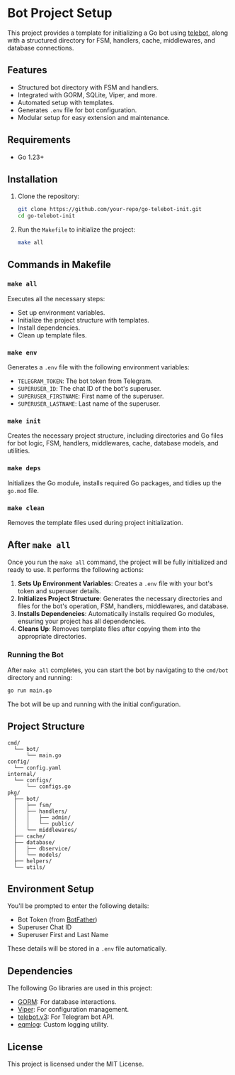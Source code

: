# Bot Project Setup

This project provides a template for initializing a Go bot using [telebot](https://github.com/tucnak/telebot), along with a structured directory for FSM, handlers, cache, middlewares, and database connections.

## Features

- Structured bot directory with FSM and handlers.
- Integrated with GORM, SQLite, Viper, and more.
- Automated setup with templates.
- Generates `.env` file for bot configuration.
- Modular setup for easy extension and maintenance.

## Requirements

- Go 1.23+

## Installation

1. Clone the repository:
    ```bash
    git clone https://github.com/your-repo/go-telebot-init.git
    cd go-telebot-init
    ```

2. Run the `Makefile` to initialize the project:
    ```bash
    make all
    ```

## Commands in Makefile

### `make all`

Executes all the necessary steps:
- Set up environment variables.
- Initialize the project structure with templates.
- Install dependencies.
- Clean up template files.

### `make env`

Generates a `.env` file with the following environment variables:
- `TELEGRAM_TOKEN`: The bot token from Telegram.
- `SUPERUSER_ID`: The chat ID of the bot's superuser.
- `SUPERUSER_FIRSTNAME`: First name of the superuser.
- `SUPERUSER_LASTNAME`: Last name of the superuser.

### `make init`

Creates the necessary project structure, including directories and Go files for bot logic, FSM, handlers, middlewares, cache, database models, and utilities.

### `make deps`

Initializes the Go module, installs required Go packages, and tidies up the `go.mod` file.

### `make clean`

Removes the template files used during project initialization.

## After `make all`

Once you run the `make all` command, the project will be fully initialized and ready to use. It performs the following actions:

1. **Sets Up Environment Variables**: Creates a `.env` file with your bot's token and superuser details.
2. **Initializes Project Structure**: Generates the necessary directories and files for the bot's operation, FSM, handlers, middlewares, and database.
3. **Installs Dependencies**: Automatically installs required Go modules, ensuring your project has all dependencies.
4. **Cleans Up**: Removes template files after copying them into the appropriate directories.

### Running the Bot

After `make all` completes, you can start the bot by navigating to the `cmd/bot` directory and running:

```bash
go run main.go
```
The bot will be up and running with the initial configuration.

## Project Structure

```plaintext
cmd/
  └── bot/
      └── main.go
config/
  └── config.yaml
internal/
  └── configs/
      └── configs.go
pkg/
  ├── bot/
  │   ├── fsm/
  │   ├── handlers/
  │   │   ├── admin/
  │   │   └── public/
  │   └── middlewares/
  ├── cache/
  ├── database/
  │   ├── dbservice/
  │   └── models/
  ├── helpers/
  └── utils/
```

## Environment Setup

You'll be prompted to enter the following details:
- Bot Token (from [BotFather](https://core.telegram.org/bots#botfather))
- Superuser Chat ID
- Superuser First and Last Name

These details will be stored in a `.env` file automatically.

## Dependencies

The following Go libraries are used in this project:
- [GORM](https://gorm.io): For database interactions.
- [Viper](https://github.com/spf13/viper): For configuration management.
- [telebot.v3](https://gopkg.in/telebot.v3): For Telegram bot API.
- [eqmlog](https://github.com/lacolle87/eqmlog): Custom logging utility.

## License

This project is licensed under the MIT License.